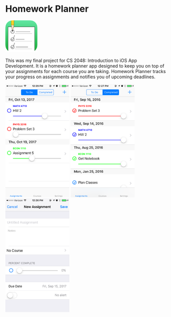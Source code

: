 # Homework Planner

<img alt="homework planner icon" src="readme_img/homework_planner_icon.png" width="100px">

This was my final project for CS 2048: Introduction to iOS App Development. It is a homework planner app designed to keep you on top of your assignments for each course you are taking. Homework Planner tracks your progress on assignments and notifies you of upcoming deadlines.

<img alt="screenshot todo view" src="readme_img/screenshot1.png" width="200px"> <img alt="screenshot completed view" src="readme_img/screenshot2.png" width="200px"> <img alt="screenshot new assignment view" src="readme_img/screenshot3.png" width="200px">